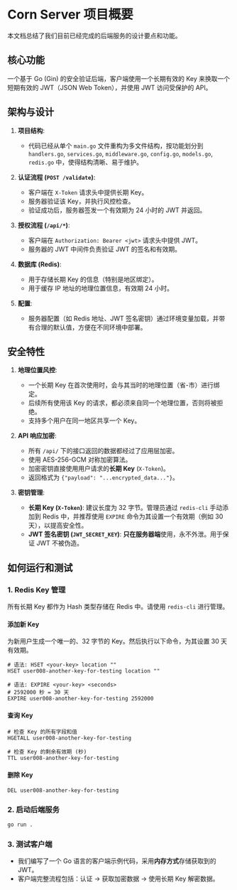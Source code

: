 # Corn Server 项目概要

本文档总结了我们目前已经完成的后端服务的设计要点和功能。

## 核心功能

一个基于 Go (Gin) 的安全验证后端，客户端使用一个长期有效的 Key 来换取一个短期有效的 JWT（JSON Web Token），并使用 JWT 访问受保护的 API。

## 架构与设计

1.  **项目结构**:
    *   代码已经从单个 `main.go` 文件重构为多文件结构，按功能划分到 `handlers.go`, `services.go`, `middleware.go`, `config.go`, `models.go`, `redis.go` 中，使得结构清晰、易于维护。

2.  **认证流程 (`POST /validate`)**:
    *   客户端在 `X-Token` 请求头中提供长期 Key。
    *   服务器验证该 Key，并执行风控检查。
    *   验证成功后，服务器签发一个有效期为 24 小时的 JWT 并返回。

3.  **授权流程 (`/api/*`)**:
    *   客户端在 `Authorization: Bearer <jwt>` 请求头中提供 JWT。
    *   服务器的 JWT 中间件负责验证 JWT 的签名和有效期。

4.  **数据库 (Redis)**:
    *   用于存储长期 Key 的信息（特别是地区绑定）。
    *   用于缓存 IP 地址的地理位置信息，有效期 24 小时。

5.  **配置**:
    *   服务器配置（如 Redis 地址、JWT 签名密钥）通过环境变量加载，并带有合理的默认值，方便在不同环境中部署。

## 安全特性

1.  **地理位置风控**:
    *   一个长期 Key 在首次使用时，会与其当时的地理位置（省-市）进行绑定。
    *   后续所有使用该 Key 的请求，都必须来自同一个地理位置，否则将被拒绝。
    *   支持多个用户在同一地区共享一个 Key。

2.  **API 响应加密**:
    *   所有 `/api/` 下的接口返回的数据都经过了应用层加密。
    *   使用 AES-256-GCM 对称加密算法。
    *   加密密钥直接使用用户请求的**长期 Key** (`X-Token`)。
    *   返回格式为 `{"payload": "...encrypted_data..."}`。

3.  **密钥管理**:
    *   **长期 Key (`X-Token`)**: 建议长度为 32 字节。管理员通过 `redis-cli` 手动添加到 Redis 中，并推荐使用 `EXPIRE` 命令为其设置一个有效期（例如 30 天），以提高安全性。
    *   **JWT 签名密钥 (`JWT_SECRET_KEY`)**: **只在服务器端**使用，永不外泄。用于保证 JWT 不被伪造。

## 如何运行和测试

### 1. Redis Key 管理

所有长期 Key 都作为 Hash 类型存储在 Redis 中。请使用 `redis-cli` 进行管理。

#### 添加新 Key

为新用户生成一个唯一的、32 字节的 Key。然后执行以下命令，为其设置 30 天有效期。

```redis
# 语法: HSET <your-key> location ""
HSET user008-another-key-for-testing location ""

# 语法: EXPIRE <your-key> <seconds>
# 2592000 秒 = 30 天
EXPIRE user008-another-key-for-testing 2592000
```

#### 查询 Key

```redis
# 检查 Key 的所有字段和值
HGETALL user008-another-key-for-testing

# 检查 Key 的剩余有效期 (秒)
TTL user008-another-key-for-testing
```

#### 删除 Key

```redis
DEL user008-another-key-for-testing
```

### 2. 启动后端服务

```bash
go run .
```

### 3. 测试客户端

*   我们编写了一个 Go 语言的客户端示例代码，采用**内存方式**存储获取到的 JWT。
*   客户端完整流程包括：认证 -> 获取加密数据 -> 使用长期 Key 解密数据。